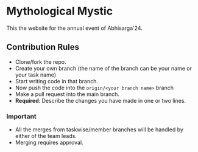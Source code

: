 # Mythological Mystic

This the website for the annual event of Abhisarga'24.

## Contribution Rules

- Clone/fork the repo.
- Create your own branch (the name of the branch can be your name or your task name)
- Start writing code in that branch.
- Now push the code into the `origin/<your branch name>` branch
- Make a pull request into the main branch.
- **Required**: Describe the changes you have made in one or two lines.

### Important

- All the merges from taskwise/member branches will be handled by either of the team leads.
- Merging requires approval.
